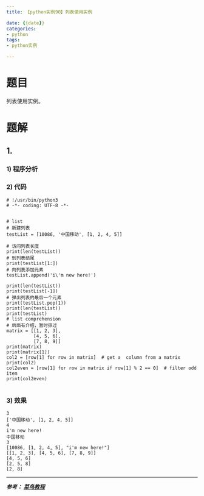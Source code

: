 ```yaml
---
title: 【python实例90】列表使用实例

date: {{date}}
categories:
- python
tags:
- python实例

---
```

# 题目
列表使用实例。

# 题解
## 1.
### 1) 程序分析
### 2) 代码

```
# !/usr/bin/python3
# -*- coding: UTF-8 -*-


# list
# 新建列表
testList = [10086, '中国移动', [1, 2, 4, 5]]

# 访问列表长度
print(len(testList))
# 到列表结尾
print(testList[1:])
# 向列表添加元素
testList.append('i\'m new here!')

print(len(testList))
print(testList[-1])
# 弹出列表的最后一个元素
print(testList.pop(1))
print(len(testList))
print(testList)
# list comprehension
# 后面有介绍，暂时掠过
matrix = [[1, 2, 3],
          [4, 5, 6],
          [7, 8, 9]]
print(matrix)
print(matrix[1])
col2 = [row[1] for row in matrix]  # get a  column from a matrix
print(col2)
col2even = [row[1] for row in matrix if row[1] % 2 == 0]  # filter odd item
print(col2even)


```

### 3) 效果
```
3
['中国移动', [1, 2, 4, 5]]
4
i'm new here!
中国移动
3
[10086, [1, 2, 4, 5], "i'm new here!"]
[[1, 2, 3], [4, 5, 6], [7, 8, 9]]
[4, 5, 6]
[2, 5, 8]
[2, 8]
```


---
***参考：
[菜鸟教程](https://www.runoob.com/python/python-100-examples.html)***
